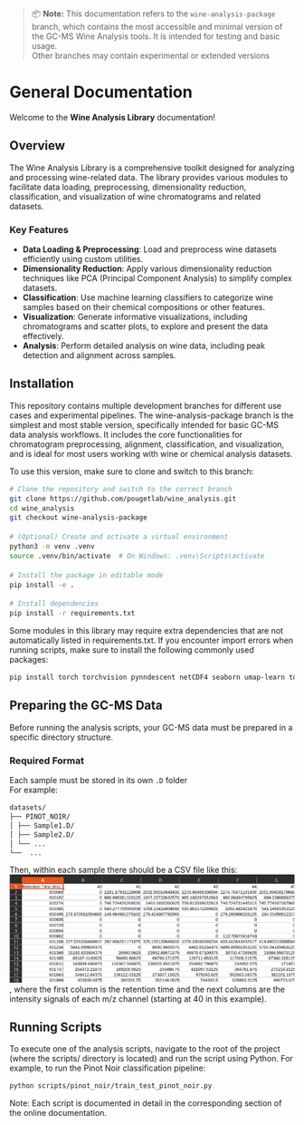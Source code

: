 > 📦 **Note:** This documentation refers to the `wine-analysis-package` branch, which contains the most accessible and minimal version of the GC-MS Wine Analysis tools. 
> It is intended for testing and basic usage.  
> Other branches may contain experimental or extended versions

# General Documentation

Welcome to the **Wine Analysis Library** documentation!

## Overview

The Wine Analysis Library is a comprehensive toolkit designed for analyzing and processing wine-related data. 
The library provides various modules to facilitate data loading, preprocessing, dimensionality reduction, 
classification, and visualization of wine chromatograms and related datasets.

### Key Features

- **Data Loading & Preprocessing**: Load and preprocess wine datasets efficiently using custom utilities.
- **Dimensionality Reduction**: Apply various dimensionality reduction techniques like PCA (Principal Component Analysis) to simplify complex datasets.
- **Classification**: Use machine learning classifiers to categorize wine samples based on their chemical compositions or other features.
- **Visualization**: Generate informative visualizations, including chromatograms and scatter plots, to explore and present the data effectively.
- **Analysis**: Perform detailed analysis on wine data, including peak detection and alignment across samples.

## Installation

This repository contains multiple development branches for different use cases and experimental pipelines.
The wine-analysis-package branch is the simplest and most stable version, specifically intended for basic GC-MS data analysis workflows. It includes the core functionalities for chromatogram preprocessing, alignment, classification, and visualization, and is ideal for most users working with wine or chemical analysis datasets.

To use this version, make sure to clone and switch to this branch:
```bash
# Clone the repository and switch to the correct branch
git clone https://github.com/pougetlab/wine_analysis.git
cd wine_analysis
git checkout wine-analysis-package

# (Optional) Create and activate a virtual environment
python3 -m venv .venv
source .venv/bin/activate  # On Windows: .venv\Scripts\activate

# Install the package in editable mode
pip install -e .

# Install dependencies
pip install -r requirements.txt
```

Some modules in this library may require extra dependencies that are not automatically listed in requirements.txt. 
If you encounter import errors when running scripts, make sure to install the following commonly used packages:
```bash
pip install torch torchvision pynndescent netCDF4 seaborn umap-learn tqdm scikit-optimize
```

## Preparing the GC-MS Data

Before running the analysis scripts, your GC-MS data must be prepared in a specific directory structure.

### Required Format

Each sample must be stored in its own `.D` folder  
For example:
```
datasets/
├── PINOT_NOIR/
│ ├── Sample1.D/
│ ├── Sample2.D/
│ └── ...
└──  ...
```
Then, within each sample there should be a CSV file like this:
![csv_content.png](images/csv_content.png)
, where the first column is the retention time and the next columns are the intensity signals of each m/z channel 
(starting at 40 in this example).

## Running Scripts
To execute one of the analysis scripts, navigate to the root of the project (where the scripts/ directory is located) and 
run the script using Python. For example, to run the Pinot Noir classification pipeline:
```bash
python scripts/pinot_noir/train_test_pinot_noir.py
```

Note: Each script is documented in detail in the corresponding section of the online documentation.